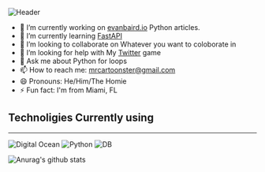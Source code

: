 ![Header](https://www.rafaeldejongh.com/wp-content/uploads/2017/08/Synthwave-Neon-80s-Background-Marmoset-Revamp.jpg)

- 🔭 I’m currently working on [evanbaird.io](https://evanbaird.io) Python
  articles.
- 🌱 I’m currently learning [FastAPI](https://testdriven.io/courses/tdd-fastapi/?utm_source=mrcartoonster)
- 👯 I’m looking to collaborate on Whatever you want to coloborate in
- 🤔 I’m looking for help with My [Twitter](https://twitter.com/mrcartoonster) game
- 💬 Ask me about Python for loops
- 📫 How to reach me: mrcartoonster@gmail.com
- 😄 Pronouns: He/Him/The Homie
- ⚡ Fun fact: I'm from Miami, FL

## Technoligies Currently using
----
![Digital Ocean](https://img.shields.io/badge/Cloud-DigitalOcean-gray?style=for-the-badge&logo=digitalocean&logoColor=white&color=black&link=https://m.do.co/c/beef14f5483f) ![Python](https://img.shields.io/badge/Code-Python-gray?style=for-the-badge&logo=python&logoColor=white&color=black&link=https://www.python.org/) ![DB](https://img.shields.io/badge/Database-PostgreSQL-gray?style=for-the-badge&logo=postgresql&logoColor=white&color=black&link=https://www.postgresql.org/)





![Anurag's github stats](https://github-readme-stats.vercel.app/api?username=mrcartoonster&show_icons=true&theme=radical)


